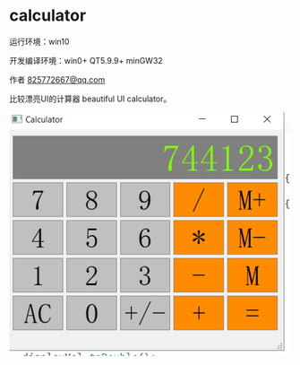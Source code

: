 # calculator

运行环境：win10

开发编译环境：win0+ QT5.9.9+ minGW32

作者 825772667@qq.com

比较漂亮UI的计算器 beautiful UI calculator。


![image](https://github.com/terryshenzhen/CalculatorAAA/blob/main/Capture_calculator.PNG)




